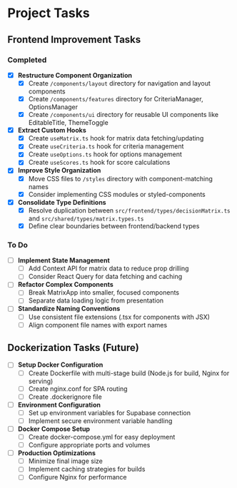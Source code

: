 # Project Tasks

## Frontend Improvement Tasks
### Completed

- [x] **Restructure Component Organization**
  - [x] Create `/components/layout` directory for navigation and layout components
  - [x] Create `/components/features` directory for CriteriaManager, OptionsManager
  - [x] Create `/components/ui` directory for reusable UI components like EditableTitle, ThemeToggle

- [x] **Extract Custom Hooks**
  - [x] Create `useMatrix.ts` hook for matrix data fetching/updating
  - [x] Create `useCriteria.ts` hook for criteria management
  - [x] Create `useOptions.ts` hook for options management
  - [x] Create `useScores.ts` hook for score calculations

- [x] **Improve Style Organization**
  - [x] Move CSS files to `/styles` directory with component-matching names
  - [x] Consider implementing CSS modules or styled-components

- [x] **Consolidate Type Definitions**
  - [x] Resolve duplication between `src/frontend/types/decisionMatrix.ts` and `src/shared/types/matrix.types.ts`
  - [x] Define clear boundaries between frontend/backend types

### To Do
- [ ] **Implement State Management**
  - [ ] Add Context API for matrix data to reduce prop drilling
  - [ ] Consider React Query for data fetching and caching

- [ ] **Refactor Complex Components**
  - [ ] Break MatrixApp into smaller, focused components
  - [ ] Separate data loading logic from presentation

- [ ] **Standardize Naming Conventions**
  - [ ] Use consistent file extensions (.tsx for components with JSX)
  - [ ] Align component file names with export names

## Dockerization Tasks (Future)

- [ ] **Setup Docker Configuration**
  - [ ] Create Dockerfile with multi-stage build (Node.js for build, Nginx for serving)
  - [ ] Create nginx.conf for SPA routing
  - [ ] Create .dockerignore file

- [ ] **Environment Configuration**
  - [ ] Set up environment variables for Supabase connection
  - [ ] Implement secure environment variable handling

- [ ] **Docker Compose Setup**
  - [ ] Create docker-compose.yml for easy deployment
  - [ ] Configure appropriate ports and volumes

- [ ] **Production Optimizations**
  - [ ] Minimize final image size
  - [ ] Implement caching strategies for builds
  - [ ] Configure Nginx for performance